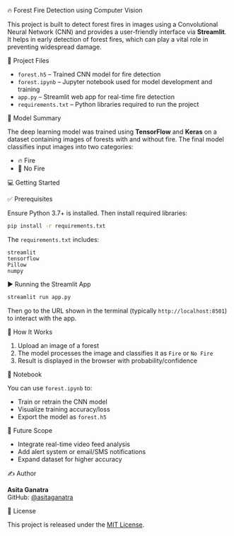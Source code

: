 🔥 Forest Fire Detection using Computer Vision

This project is built to detect forest fires in images using a Convolutional Neural Network (CNN) and provides a user-friendly interface via **Streamlit**. It helps in early detection of forest fires, which can play a vital role in preventing widespread damage.

📂 Project Files

- `forest.h5` – Trained CNN model for fire detection
- `forest.ipynb` – Jupyter notebook used for model development and training
- `app.py` – Streamlit web app for real-time fire detection
- `requirements.txt` – Python libraries required to run the project

🧠 Model Summary

The deep learning model was trained using **TensorFlow** and **Keras** on a dataset containing images of forests with and without fire. The final model classifies input images into two categories:
- 🔥 Fire
- 🌲 No Fire

💻 Getting Started

✅ Prerequisites

Ensure Python 3.7+ is installed. Then install required libraries:

```bash
pip install -r requirements.txt
```

The `requirements.txt` includes:
```
streamlit
tensorflow
Pillow
numpy
```

▶️ Running the Streamlit App

```bash
streamlit run app.py
```

Then go to the URL shown in the terminal (typically `http://localhost:8501`) to interact with the app.

📸 How It Works

1. Upload an image of a forest
2. The model processes the image and classifies it as `Fire` or `No Fire`
3. Result is displayed in the browser with probability/confidence

📘 Notebook

You can use `forest.ipynb` to:
- Train or retrain the CNN model
- Visualize training accuracy/loss
- Export the model as `forest.h5`

 📌 Future Scope

- Integrate real-time video feed analysis
- Add alert system or email/SMS notifications
- Expand dataset for higher accuracy

✍️ Author

**Asita Ganatra**  
GitHub: [@asitaganatra](https://github.com/asitaganatra)

📜 License

This project is released under the [MIT License](LICENSE).
